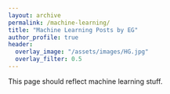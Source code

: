 ```yaml
---
layout: archive
permalink: /machine-learning/
title: "Machine Learning Posts by EG"
author_profile: true
header:
  overlay_image: "/assets/images/HG.jpg"
  overlay_filter: 0.5
---
```


This page should reflect machine learning stuff.

